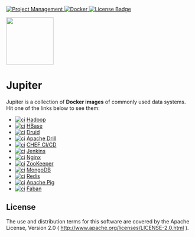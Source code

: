 [ ![Project Management](https://img.shields.io/badge/Project%20Management-0052CC?style=for-the-badge&logo=trello&logoColor=white) ](https://trello.com/b/SU271V7M)
[ ![Docker](https://img.shields.io/badge/Docker%20Hub-309DEE?style=for-the-badge&logo=docker&logoColor=white) ](https://hub.docker.com/r/jack20191124/)
[![License Badge](https://img.shields.io/badge/Apache%202.0-F25910.svg?style=for-the-badge&logo=Apache&logoColor=white) ](https://www.apache.org/licenses/LICENSE-2.0)

<img src="https://user-images.githubusercontent.com/16126939/176177523-6f9dcc4e-1691-4326-adfe-eb372480aace.png" width="128">

Jupiter
=======

Jupiter is a collection of **Docker images** of commonly used data systems. Hit one of the links below to see them:

* [![ci](https://github.com/QubitPi/jupiter/actions/workflows/hadoop-ci.yml/badge.svg?branch=hadoop)](https://github.com/QubitPi/jupiter/actions/workflows/hadoop-ci.yml) [Hadoop](https://github.com/QubitPi/jupiter/tree/hadoop/)
* [![ci](https://github.com/QubitPi/jupiter/actions/workflows/hbase-ci.yml/badge.svg?branch=hbase)](https://github.com/QubitPi/jupiter/actions/workflows/hbase-ci.yml) [HBase](https://github.com/QubitPi/jupiter/tree/hbase/)
* [![ci](https://github.com/QubitPi/jupiter/actions/workflows/druid-ci.yml/badge.svg?branch=druid)](https://github.com/QubitPi/jupiter/actions/workflows/druid-ci.yml) [Druid](https://github.com/QubitPi/jupiter/tree/druid/)
* [![ci](https://github.com/QubitPi/jupiter/actions/workflows/drill-ci.yml/badge.svg?branch=drill)](https://github.com/QubitPi/jupiter/actions/workflows/drill-ci.yml) [Apache Drill](https://github.com/QubitPi/jupiter/tree/drill/)
* [![ci](https://github.com/QubitPi/jupiter/actions/workflows/chef-ci.yml/badge.svg?branch=chef)](https://github.com/QubitPi/jupiter/actions/workflows/chef-ci.yml) [CHEF CI/CD](https://github.com/QubitPi/jupiter/tree/chef/)
* [![ci](https://github.com/QubitPi/jupiter/actions/workflows/jenkins-ci.yml/badge.svg?branch=jenkins)](https://github.com/QubitPi/jupiter/actions/workflows/jenkins-ci.yml) [Jenkins](https://github.com/QubitPi/jupiter/tree/jenkins/)
* [![ci](https://github.com/QubitPi/jupiter/actions/workflows/nginx-ci.yml/badge.svg?branch=nginx)](https://github.com/QubitPi/jupiter/actions/workflows/nginx-ci.yml) [Nginx](https://github.com/QubitPi/jupiter/tree/nginx/)
* [![ci](https://github.com/QubitPi/jupiter/actions/workflows/zookeeper-ci.yml/badge.svg?branch=zookeeper)](https://github.com/QubitPi/jupiter/actions/workflows/zookeeper-ci.yml) [ZooKeeper](https://github.com/QubitPi/jupiter/tree/zookeeper/)
* [![ci](https://github.com/QubitPi/jupiter/actions/workflows/mongodb-ci.yml/badge.svg?branch=mongodb)](https://github.com/QubitPi/jupiter/actions/workflows/mongodb-ci.yml) [MongoDB](https://github.com/QubitPi/jupiter/tree/mongodb/)
* [![ci](https://github.com/QubitPi/jupiter/actions/workflows/redis-ci.yml/badge.svg?branch=redis)](https://github.com/QubitPi/jupiter/actions/workflows/redis-ci.yml) [Redis](https://github.com/QubitPi/jupiter/tree/redis/)
* [![ci](https://github.com/QubitPi/jupiter/actions/workflows/apachepig-ci.yml/badge.svg?branch=apachepig)](https://github.com/QubitPi/jupiter/actions/workflows/apachepig-ci.yml) [Apache Pig](https://github.com/QubitPi/jupiter/tree/apachepig/)
* [![ci](https://github.com/QubitPi/jupiter/actions/workflows/faban-ci.yml/badge.svg?branch=faban)](https://github.com/QubitPi/jupiter/actions/workflows/faban-ci.yml) [Faban](https://github.com/QubitPi/jupiter/tree/faban/)

License
-------

The use and distribution terms for this software are covered by the Apache License, Version 2.0
( http://www.apache.org/licenses/LICENSE-2.0.html ).

